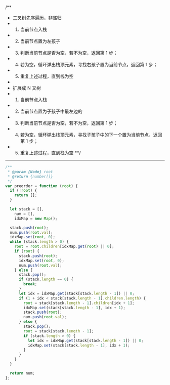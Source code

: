 /\*\*

- 二叉树先序遍历，非递归
- 1.  当前节点入栈
- 2.  当前节点置为左孩子
- 3.  判断当前节点是否为空，若不为空，返回第 1 步；
- 4.  若为空，循环弹出栈顶元素，寻找右孩子置为当前节点，返回第 1 步；
- 5.  重复上述过程，直到栈为空
-
- 扩展成 N 叉树
- 1.  当前节点入栈
- 2.  当前节点置为子孩子中最左边的
- 3.  判断当前节点是否为空，若不为空，返回第 1 步；
- 4.  若为空，循环弹出栈顶元素，寻找子孩子中的下一个置为当前节点，返回第 1 步；
- 5.  重复上述过程，直到栈为空
      \*\*/

---

```javascript
/**
 * @param {Node} root
 * @return {number[]}
 */
var preorder = function (root) {
  if (!root) {
    return [];
  }

  let stack = [],
    num = [],
    idxMap = new Map();

  stack.push(root);
  num.push(root.val);
  idxMap.set(root, 0);
  while (stack.length > 0) {
    root = root.children[idxMap.get(root) || 0];
    if (root) {
      stack.push(root);
      idxMap.set(root, 0);
      num.push(root.val);
    } else {
      stack.pop();
      if (stack.length == 0) {
        break;
      }
      let idx = idxMap.get(stack[stack.length - 1]) || 0;
      if (1 + idx < stack[stack.length - 1].children.length) {
        root = stack[stack.length - 1].children[idx + 1];
        idxMap.set(stack[stack.length - 1], idx + 1);
        stack.push(root);
        num.push(root.val);
      } else {
        stack.pop();
        root = stack[stack.length - 1];
        if (stack.length > 0) {
          let idx = idxMap.get(stack[stack.length - 1]) || 0;
          idxMap.set(stack[stack.length - 1], idx + 1);
        }
      }
    }
  }

  return num;
};
```
